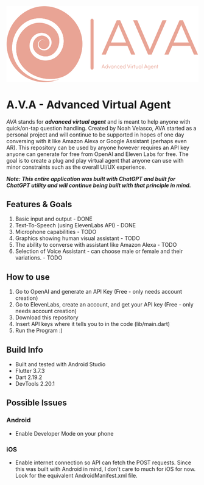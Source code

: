 ![image info](./assets/images/logo-no-background.png)

# A.V.A - Advanced Virtual Agent

*AVA* stands for ***advanced virtual agent*** and is meant to help anyone with quick/on-tap question handling. Created by Noah Velasco, AVA started as a personal project and will continue to be supported in hopes of one day conversing with it like Amazon Alexa or Google Assistant (perhaps even AR). This repository can be used by anyone however requires an API key anyone can generate for free from OpenAI and Eleven Labs for free. The goal is to create a plug and play virtual agent that anyone can use with minor constraints such as the overall UI/UX experience.

***Note: This entire application was built with ChatGPT and built for ChatGPT utility and will continue being built with that principle in mind.***

## Features & Goals
1. Basic input and output - DONE
2. Text-To-Speech (using ElevenLabs API) - DONE
3. Microphone capabilities - TODO
4. Graphics showing human visual assistant  - TODO
5. The ability to converse with assistant like Amazon Alexa  - TODO
6. Selection of Voice Assistant - can choose male or female and their variations. - TODO

## How to use
1. Go to OpenAI and generate an API Key (Free - only needs account creation)
2. Go to ElevenLabs, create an account, and get your API key (Free - only needs account creation)
3. Download this repository
4. Insert API keys where it tells you to in the code (lib/main.dart)
5. Run the Program :)

## Build Info
* Built and tested with Android Studio
* Flutter 3.7.3
* Dart 2.19.2
* DevTools 2.20.1

## Possible Issues
### Android
* Enable Developer Mode on your phone

### iOS
*  Enable internet connection so API can fetch the POST requests. Since this was built with Android in mind, I don't care to much for iOS for now. Look for the equivalent AndroidManifest.xml file. 
